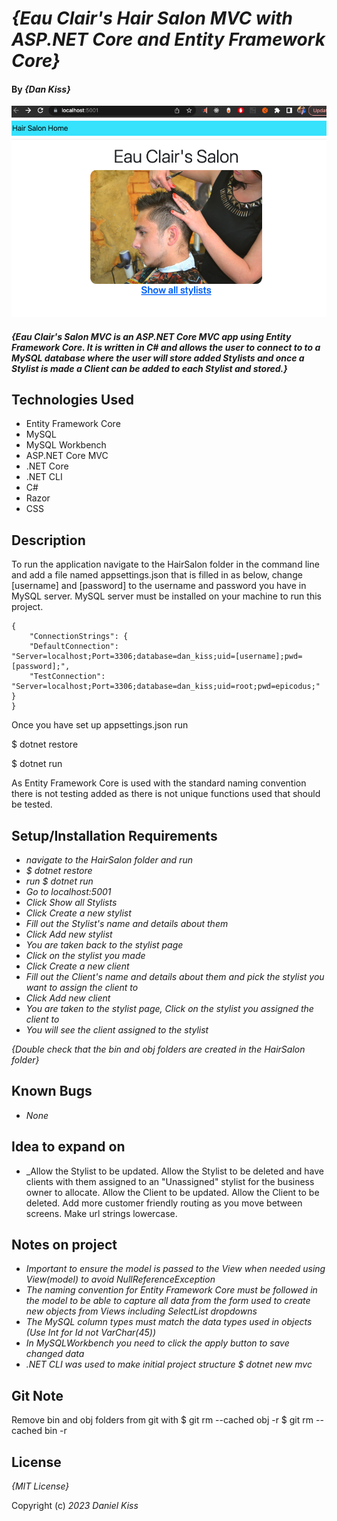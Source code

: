 # _{Eau Clair's Hair Salon MVC with ASP.NET Core and Entity Framework Core}_

#### By _**{Dan Kiss}**_

![Eau Clair's Salon MVC](./HairSalon/wwwroot/img/EauClairScreenshot.png)
#### _{Eau Clair's Salon MVC is an ASP.NET Core MVC app using Entity Framework Core. It is written in C# and allows the user to connect to to a MySQL database where the user will store added Stylists and once a Stylist is made a Client can be added to each Stylist and stored.}_

## Technologies Used

* Entity Framework Core
* MySQL
* MySQL Workbench
* ASP.NET Core MVC
* .NET Core
* .NET CLI
* C#
* Razor
* CSS

## Description

To run the application navigate to the HairSalon folder in the command line and add a file named appsettings.json that is filled in as below, change [username] and [password] to the username and password you have in MySQL server. MySQL server must be installed on your machine to run this project.

```
{
    "ConnectionStrings": {
    "DefaultConnection": "Server=localhost;Port=3306;database=dan_kiss;uid=[username];pwd=[password];",
    "TestConnection": "Server=localhost;Port=3306;database=dan_kiss;uid=root;pwd=epicodus;"
}
}
```

Once you have set up appsettings.json run 

$ dotnet restore

$ dotnet run

As Entity Framework Core is used with the standard naming convention there is not testing added as there is not unique functions used that should be tested.

## Setup/Installation Requirements

* _navigate to the HairSalon folder and run_
* _$ dotnet restore_
* _run $ dotnet run_
* _Go to localhost:5001_
* _Click Show all Stylists_
* _Click Create a new stylist_
* _Fill out the Stylist's name and details about them_
* _Click Add new stylist_
* _You are taken back to the stylist page_
* _Click on the stylist you made_
* _Click Create a new client_
* _Fill out the Client's name and details about them and pick the stylist you want to assign the client to_
* _Click Add new client_
* _You are taken to the stylist page, Click on the stylist you assigned the client to_
* _You will see the client assigned to the stylist_

_{Double check that the bin and obj folders are created in the HairSalon folder}_

## Known Bugs

* _None_

## Idea to expand on

* _Allow the Stylist to be updated. Allow the Stylist to be deleted and have clients with them assigned to an "Unassigned" stylist for the business owner to allocate. Allow the Client to be updated. Allow the Client to be deleted. Add more customer friendly routing as you move between screens. Make url strings lowercase.

## Notes on project

* _Important to ensure the model is passed to the View when needed using View(model) to avoid NullReferenceException_
* _The naming convention for Entity Framework Core must be followed in the model to be able to capture all data from the form used to create new objects from Views including SelectList dropdowns_
* _The MySQL column types must match the data types used in objects (Use Int for Id not VarChar(45))_
* _In MySQLWorkbench you need to click the apply button to save changed data_
* _.NET CLI was used to make initial project structure $ dotnet new mvc_

## Git Note
Remove bin and obj folders from git with 
$ git rm --cached obj -r 
$ git rm --cached bin -r

## License

_{MIT License}_

Copyright (c) _2023_ _Daniel Kiss_